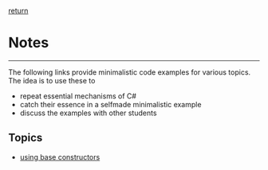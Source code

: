[return](./../README.md)

# Notes
---
The following links provide minimalistic code examples for various
topics. The idea is to use these to
* repeat essential mechanisms of C#
* catch their essence in a selfmade minimalistic example
* discuss the examples with other students

## Topics

* [using base constructors](./base_constructor.md)

